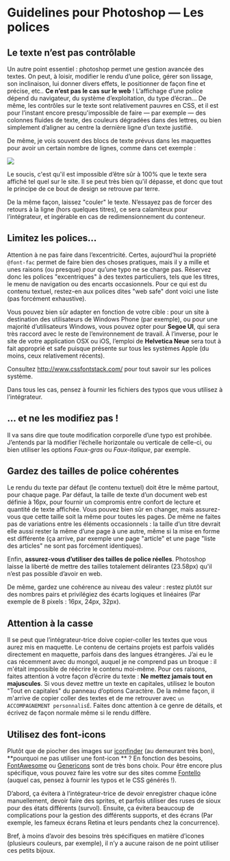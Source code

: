# Guidelines pour Photoshop — Les polices

## Le texte n’est pas contrôlable

Un autre point essentiel : photoshop permet une gestion avancée des textes. On peut, à loisir, modifier le rendu d’une police, gérer son lissage, son inclinaison, lui donner divers effets, le positionner de façon fine et précise, etc.. **Ce n’est pas le cas sur le web** ! L’affichage d’une police dépend du navigateur, du système d’exploitation, du type d’écran… De même, les contrôles sur le texte sont relativement pauvres en CSS, et il est pour l’instant encore presqu'impossible de faire — par exemple — des colonnes fluides de texte, des couleurs dégradées dans des lettres, ou bien simplement d’aligner au centre la dernière ligne d’un texte justifié.

De même, je vois souvent des blocs de texte prévus dans les maquettes pour avoir un certain nombre de lignes, comme dans cet exemple :

![](https://images.emmanuelbeziat.com/photoshop-problem-3.png)

Le soucis, c'est qu'il est impossible d’être sûr à 100% que le texte sera affiché tel quel sur le site. Il se peut très bien qu'il dépasse, et donc que tout le principe de ce bout de design se retrouve par terre.

De la même façon, laissez "couler" le texte. N’essayez pas de forcer des retours à la ligne (hors quelques titres), ce sera calamiteux pour l’intégrateur, et ingérable en cas de redimensionnement du conteneur.

## Limitez les polices…

Attention à ne pas faire dans l’excentricité. Certes, aujourd’hui la propriété `@font-fac` permet de faire bien des choses pratiques, mais il y a mille et unes raisons (ou presque) pour qu’une typo ne se charge pas. Réservez donc les polices "excentriques" à des textes particuliers, tels que les titres, le menu de navigation ou des encarts occasionnels. Pour ce qui est du contenu textuel, restez-en aux polices dites "web safe" dont voici une liste (pas forcément exhaustive).

Vous pouvez bien sûr adapter en fonction de votre cible : pour un site à destination des utilisateurs de Windows Phone (par exemple), ou pour une majorité d’utilisateurs Windows, vous pouvez opter pour **Segoe UI**, qui sera très raccord avec le reste de l’environnement de travail. À l’inverse, pour le site de votre application OSX ou iOS, l’emploi de **Helvetica Neue** sera tout à fait approprié et safe puisque présente sur tous les systèmes Apple (du moins, ceux relativement récents).

Consultez http://www.cssfontstack.com/ pour tout savoir sur les polices système.

Dans tous les cas, pensez à fournir les fichiers des typos que vous utilisez à l’intégrateur.

## … et ne les modifiez pas !

Il va sans dire que toute modification corporelle d’une typo est prohibée. J’entends par là modifier l’échelle horizontale ou verticale de celle-ci, ou bien utiliser les options *Faux-gras* ou *Faux-italique*, par exemple.

## Gardez des tailles de police cohérentes

Le rendu du texte par défaut (le contenu textuel) doit être le même partout, pour chaque page. Par défaut, la taille de texte d’un document web est définie à 16px, pour fournir un compromis entre confort de lecture et quantité de texte affichée. Vous pouvez bien sûr en changer, mais assurez-vous que cette taille soit la même pour toutes les pages. De même ne faites pas de variations entre les éléments occasionnels : la taille d’un titre devrait elle aussi rester la même d’une page à une autre, même si la mise en forme est différente (ça arrive, par exemple une page "article" et une page "liste des articles" ne sont pas forcément identiques).

Enfin, **assurez-vous d’utiliser des tailles de police réelles**. Photoshop laisse la liberté de mettre des tailles totalement délirantes (23.58px) qu'il n’est pas possible d’avoir en web.

De même, gardez une cohérence au niveau des valeur : restez plutôt sur des nombres pairs et privilégiez des écarts logiques et linéaires (Par exemple de 8 pixels : 16px, 24px, 32px).

## Attention à la casse

Il se peut que l’intégrateur-trice doive copier-coller les textes que vous aurez mis en maquette. Le contenu de certains projets est parfois validés directement en maquette, parfois dans des langues étrangères. J’ai eu le cas récemment avec du mongol, auquel je ne comprend pas un broque : il m'était impossible de réécrire le contenu moi-même. Pour ces raisons, faites attention à votre façon d’écrire du texte : **Ne mettez jamais tout en majuscules**. Si vous devez mettre un texte en capitales, utilisez le bouton "Tout en capitales" du panneau d’options Caractère. De la même façon, il m'arrive de copier coller des textes et de me retrouver avec `un ACCOMPAGNEMENT personnalisÉ`. Faites donc attention à ce genre de détails, et écrivez de façon normale même si le rendu diffère.

## Utilisez des font-icons

Plutôt que de piocher des images sur [iconfinder](http://www.iconfinder.com) (au demeurant très bon), **pourquoi ne pas utiliser une font-icon
** ? En fonction des besoins, [FontAwesome](http://fontawesome.io/) ou [Genericons](https://genericons.com/) sont de très bons choix. Pour être encore plus spécifique, vous pouvez faire les votre sur des sites comme [Fontello](http://fontello.com/) (auquel cas, pensez à fournir les typos et le CSS générés !).

D’abord, ça évitera à l’intégrateur-trice de devoir enregistrer chaque icône manuellement, devoir faire des sprites, et parfois utiliser des ruses de sioux pour des états différents (survol). Ensuite, ça évitera beaucoup de complications pour la gestion des différents supports, et des écrans (Par exemple, les fameux écrans Retina et leurs pendants chez la concurrence).

Bref, à moins d’avoir des besoins très spécifiques en matière d’icones (plusieurs couleurs, par exemple), il n’y a aucune raison de ne point utiliser ces petits bijoux.

